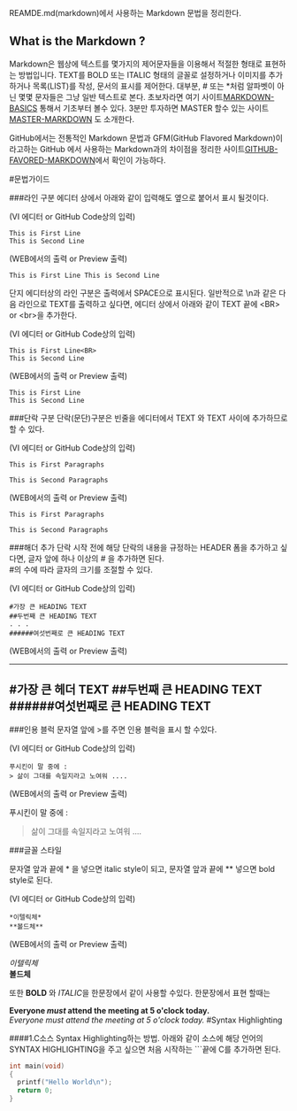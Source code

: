 
REAMDE.md(markdown)에서 사용하는 Markdown 문법을 정리한다.

What is the Markdown ?
----------------------

Markdown은 웹상에 텍스트를 몇가지의 제어문자들을 이용해서 적절한 형태로 표현하는 방법입니다.
TEXT를 BOLD 또는 ITALIC 형태의 글꼴로 설정하거나 이미지를 추가하거나 목록(LIST)를 작성, 문서의 표시를 제어한다.
대부분, # 또는 *처럼 알파벳이 아닌 몇몇 문자들은 그냥 일반 텍스트로 본다.
초보자라면 
여기 사이트[MARKDOWN-BASICS](https://help.github.com/articles/markdown-basics) 통해서 기초부터 볼수 있다.
3분만 투자하면 MASTER 할수 있는 사이트[MASTER-MARKDOWN](http://guides.github.com/overviews/mastering-markdown/#intro)
도 소개한다.

GitHub에서는 전통적인 Markdown 문법과 GFM(GitHub Flavored Markdown)이라고하는 GitHub 에서 사용하는 Markdown과의
차이점을 정리한 사이트[GITHUB-FAVORED-MARKDOWN](https://help.github.com/articles/github-flavored-markdown)에서 확인이 가능하다.


#문법가이드

###라인 구분 
에디터 상에서 아래와 같이 입력해도 옆으로 붙어서 표시 될것이다.<BR>

(VI 에디터 or GitHub Code상의 입력)
```
This is First Line
This is Second Line
```

(WEB에서의 출력 or Preview 출력)
```
This is First Line This is Second Line
```

단지 에디터상의 라인 구분은 출력에서 SPACE으로 표시된다. 일반적으로 \\n과 같은 다음 라인으로 TEXT를 출력하고 싶다면,
에디터 상에서 아래와 같이 TEXT 끝에 \<BR\>  or \<br\>을 추가한다.

(VI 에디터 or GitHub Code상의 입력)
```
This is First Line<BR>
This is Second Line
```
(WEB에서의 출력 or Preview 출력)
```
This is First Line 
This is Second Line
```

###단락 구분
단락(문단)구분은 빈줄을 에디터에서 TEXT 와 TEXT 사이에 추가하므로 할 수 있다.

(VI 에디터 or GitHub Code상의 입력)
```
This is First Paragraphs

This is Second Paragraphs 
```
(WEB에서의 출력 or Preview 출력)
```
This is First Paragraphs

This is Second Paragraphs 
```

###해더 추가
단락 시작 전에 해당 단락의 내용을 규정하는 HEADER 폼을 추가하고 싶다면, 글자 앞에 하나 이상의 \# 을 추가하면 된다.<BR>
\#의 수에 따라 글자의 크기를 조절할 수 있다.

(VI 에디터 or GitHub Code상의 입력)
```
#가장 큰 HEADING TEXT
##두번째 큰 HEADING TEXT
. . .
######여섯번째로 큰 HEADING TEXT
```
(WEB에서의 출력 or Preview 출력)

---------------------------------
#가장 큰 헤더 TEXT 
##두번째 큰 HEADING TEXT
######여섯번째로 큰 HEADING TEXT
---------------------------------

###인용 블럭
문자열 앞에 \>를 주면 인용 블럭을 표시 할 수있다.

(VI 에디터 or GitHub Code상의 입력)
```
푸시킨이 말 중에 : 
> 삶이 그대를 속일지라고 노여워 ....
```
(WEB에서의 출력 or Preview 출력)

푸시킨이 말 중에 : 
> 삶이 그대를 속일지라고 노여워 ....

###글꼴 스타일

문자열 앞과 끝에 \* 을 넣으면 italic style이 되고, 문자열 앞과 끝에  \*\*  넣으면 bold style로 된다.

(VI 에디터 or GitHub Code상의 입력)
```
*이텔릭체*
**볼드체**
```
(WEB에서의 출력 or Preview 출력)

*이텔릭체*<BR>
**볼드체**

또한 **BOLD** 와 *ITALIC*을 한문장에서 같이 사용할 수있다. 한문장에서 표현 할때는 


**Everyone _must_ attend the meeting at 5 o'clock today.** <BR>
*Everyone _must_ attend the meeting at 5 o'clock today.*
#Syntax Highlighting

####1.C소스 Syntax Highlighting하는 방법.
아래와 같이 소스에 해당 언어의 SYNTAX HIGHLIGHTING을 주고 싶으면 처음 시작하는 \`\`\`끝에 C를 추가하면 된다.
```C
int main(void)
{
  printf("Hello World\n");
  return 0;
}
```









